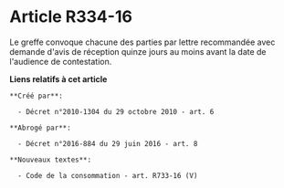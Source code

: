 # Article R334-16

Le greffe convoque chacune des parties par lettre recommandée avec demande d'avis de réception quinze jours au moins avant la
date de l'audience de contestation.

**Liens relatifs à cet article**

	**Créé par**:

	  - Décret n°2010-1304 du 29 octobre 2010 - art. 6

	**Abrogé par**:

	  - Décret n°2016-884 du 29 juin 2016 - art. 8

	**Nouveaux textes**:

	  - Code de la consommation - art. R733-16 (V)
